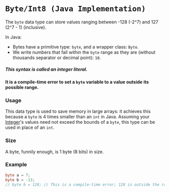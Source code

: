 # `Byte/Int8 (Java Implementation)`
The `byte` data type can store values ranging between -128 (-2^7) and 127 (2^7 - 1) (inclusive).

In Java:
* Bytes have a primitive type: `byte`, and a wrapper class: `Byte`.
* We write numbers that fall within the `byte` range as they are (without thousands separator or decimal point): `10`.
##### This syntax is called an integer literal.
#### It is a compile-time error to set a `byte` variable to a value outside its possible range.

### Usage
This data type is used to save memory in large arrays: it achieves this because a `byte` is 4 times smaller
than an `int` in Java. Assuming your [Integer](../fundamentals/INTEGER.md)'s values need not exceed the
bounds of a `byte`, this type can be used in place of an `int`.

### Size
A byte, funnily enough, is 1 byte (8 bits) in size.

### Example
```java
byte a = 7;
byte b = -13;
// byte b = 128; // This is a compile-time error; 128 is outside the range of byte
```
